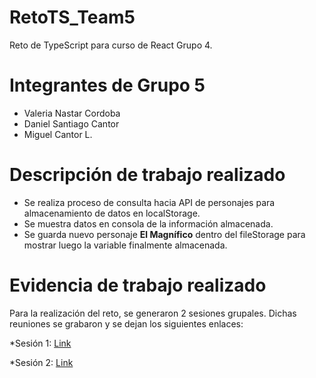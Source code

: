 # RetoTS_Team5
Reto de TypeScript para curso de React Grupo 4.
# Integrantes de Grupo 5
* Valeria Nastar Cordoba
* Daniel Santiago Cantor
* Miguel Cantor L.
# Descripción de trabajo realizado
* Se realiza proceso de consulta hacia API de personajes para almacenamiento de datos en localStorage.
* Se muestra datos en consola de la información almacenada.
* Se guarda nuevo personaje **El Magnífico** dentro del fileStorage para mostrar luego la variable finalmente almacenada.
# Evidencia de trabajo realizado
Para la realización del reto, se generaron 2 sesiones grupales. Dichas reuniones se grabaron y se dejan los siguientes enlaces:

*Sesión 1: [Link](https://siigosa-my.sharepoint.com/:v:/g/personal/cant802489_siigo_com/ESQz6wXtA6BJhF9Au1Xf06wBLWVFyOrn3AavUH2aQtql1g?referrer=Teams.TEAMS-ELECTRON&referrerScenario=MeetingChicletGetLink.view.view)

*Sesión 2: [Link](https://siigosa-my.sharepoint.com/:v:/g/personal/cant802489_siigo_com/ETpnj9OkUi1OsHWIICzlaIQB1KGdudABgOt-g-hZqwO6MQ?referrer=Teams.TEAMS-ELECTRON&referrerScenario=MeetingChicletGetLink.view.view)
